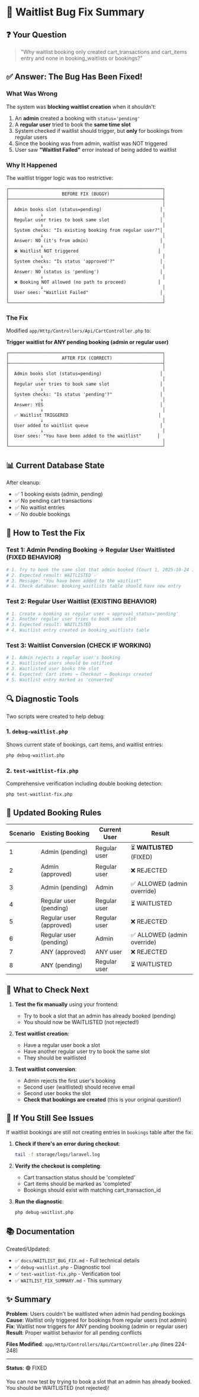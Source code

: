 # 🔧 Waitlist Bug Fix Summary

## ❓ Your Question
> "Why waitlist booking only created cart_transactions and cart_items entry and none in booking_waitlists or bookings?"

## ✅ Answer: The Bug Has Been Fixed!

### What Was Wrong

The system was **blocking waitlist creation** when it shouldn't:
1. An **admin** created a booking with `status='pending'`
2. A **regular user** tried to book the **same time slot**
3. System checked if waitlist should trigger, but **only** for bookings from regular users
4. Since the booking was from admin, waitlist was NOT triggered
5. User saw **"Waitlist Failed"** error instead of being added to waitlist

### Why It Happened

The waitlist trigger logic was too restrictive:

```
┌──────────────────────────────────────────────────────────┐
│                    BEFORE FIX (BUGGY)                    │
├──────────────────────────────────────────────────────────┤
│                                                          │
│  Admin books slot (status=pending)                      │
│            ↓                                             │
│  Regular user tries to book same slot                   │
│            ↓                                             │
│  System checks: "Is existing booking from regular user?"│
│            ↓                                             │
│  Answer: NO (it's from admin)                           │
│            ↓                                             │
│  ❌ Waitlist NOT triggered                              │
│            ↓                                             │
│  System checks: "Is status 'approved'?"                 │
│            ↓                                             │
│  Answer: NO (status is 'pending')                       │
│            ↓                                             │
│  ❌ Booking NOT allowed (no path to proceed)            │
│            ↓                                             │
│  User sees: "Waitlist Failed"                           │
│                                                          │
└──────────────────────────────────────────────────────────┘
```

### The Fix

Modified `app/Http/Controllers/Api/CartController.php` to:

**Trigger waitlist for ANY pending booking (admin or regular user)**

```
┌──────────────────────────────────────────────────────────┐
│                    AFTER FIX (CORRECT)                   │
├──────────────────────────────────────────────────────────┤
│                                                          │
│  Admin books slot (status=pending)                      │
│            ↓                                             │
│  Regular user tries to book same slot                   │
│            ↓                                             │
│  System checks: "Is status 'pending'?"                  │
│            ↓                                             │
│  Answer: YES                                            │
│            ↓                                             │
│  ✅ Waitlist TRIGGERED                                  │
│            ↓                                             │
│  User added to waitlist queue                           │
│            ↓                                             │
│  User sees: "You have been added to the waitlist"      │
│                                                          │
└──────────────────────────────────────────────────────────┘
```

## 📊 Current Database State

After cleanup:
- ✅ 1 booking exists (admin, pending)
- ✅ No pending cart transactions
- ✅ No waitlist entries
- ✅ No double bookings

## 🧪 How to Test the Fix

### Test 1: Admin Pending Booking → Regular User Waitlisted (FIXED BEHAVIOR)
```bash
# 1. Try to book the same slot that admin booked (Court 1, 2025-10-24 10:00-11:00)
# 2. Expected result: WAITLISTED ✅
# 3. Message: "You have been added to the waitlist"
# 4. Check database: booking_waitlists table should have new entry
```

### Test 2: Regular User Waitlist (EXISTING BEHAVIOR)
```bash
# 1. Create a booking as regular user → approval_status='pending'
# 2. Another regular user tries to book same slot
# 3. Expected result: WAITLISTED
# 4. Waitlist entry created in booking_waitlists table
```

### Test 3: Waitlist Conversion (CHECK IF WORKING)
```bash
# 1. Admin rejects a regular user's booking
# 2. Waitlisted users should be notified
# 3. Waitlisted user books the slot
# 4. Expected: Cart items → Checkout → Bookings created
# 5. Waitlist entry marked as 'converted'
```

## 🔍 Diagnostic Tools

Two scripts were created to help debug:

### 1. `debug-waitlist.php`
Shows current state of bookings, cart items, and waitlist entries:
```bash
php debug-waitlist.php
```

### 2. `test-waitlist-fix.php`
Comprehensive verification including double booking detection:
```bash
php test-waitlist-fix.php
```

## 📝 Updated Booking Rules

| Scenario | Existing Booking | Current User | Result |
|----------|-----------------|--------------|---------|
| 1 | Admin (pending) | Regular user | ⏳ **WAITLISTED** (FIXED) |
| 2 | Admin (approved) | Regular user | ❌ REJECTED |
| 3 | Admin (pending) | Admin | ✅ ALLOWED (admin override) |
| 4 | Regular user (pending) | Regular user | ⏳ WAITLISTED |
| 5 | Regular user (approved) | Regular user | ❌ REJECTED |
| 6 | Regular user (pending) | Admin | ✅ ALLOWED (admin override) |
| 7 | ANY (approved) | ANY user | ❌ REJECTED |
| 8 | ANY (pending) | Regular user | ⏳ WAITLISTED |

## 🎯 What to Check Next

1. **Test the fix manually** using your frontend:
   - Try to book a slot that an admin has already booked (pending)
   - You should now be WAITLISTED (not rejected!)

2. **Test waitlist creation**:
   - Have a regular user book a slot
   - Have another regular user try to book the same slot
   - They should be waitlisted

3. **Test waitlist conversion**:
   - Admin rejects the first user's booking
   - Second user (waitlisted) should receive email
   - Second user books the slot
   - **Check that bookings are created** (this is your original question!)

## 🐛 If You Still See Issues

If waitlist bookings are still not creating entries in `bookings` table after the fix:

1. **Check if there's an error during checkout**:
   ```bash
   tail -f storage/logs/laravel.log
   ```

2. **Verify the checkout is completing**:
   - Cart transaction status should be 'completed'
   - Cart items should be marked as 'completed'
   - Bookings should exist with matching cart_transaction_id

3. **Run the diagnostic**:
   ```bash
   php debug-waitlist.php
   ```

## 📚 Documentation

Created/Updated:
- ✅ `docs/WAITLIST_BUG_FIX.md` - Full technical details
- ✅ `debug-waitlist.php` - Diagnostic tool
- ✅ `test-waitlist-fix.php` - Verification tool
- ✅ `WAITLIST_FIX_SUMMARY.md` - This summary

## ✨ Summary

**Problem**: Users couldn't be waitlisted when admin had pending bookings
**Cause**: Waitlist only triggered for bookings from regular users (not admin)
**Fix**: Waitlist now triggers for ANY pending booking (admin or regular user)
**Result**: Proper waitlist behavior for all pending conflicts

**Files Modified**: `app/Http/Controllers/Api/CartController.php` (lines 224-248)

---

**Status**: 🟢 FIXED

You can now test by trying to book a slot that an admin has already booked. You should be WAITLISTED (not rejected)!
